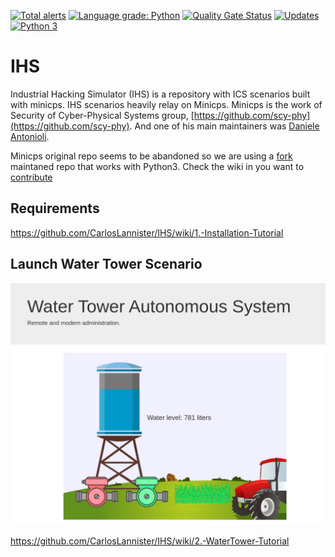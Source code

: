 [![Total alerts](https://img.shields.io/lgtm/alerts/g/CarlosLannister/IHS.svg?logo=lgtm&logoWidth=18)](https://lgtm.com/projects/g/CarlosLannister/IHS/alerts/)
[![Language grade: Python](https://img.shields.io/lgtm/grade/python/g/CarlosLannister/IHS.svg?logo=lgtm&logoWidth=18)](https://lgtm.com/projects/g/CarlosLannister/IHS/context:python)
[![Quality Gate Status](https://sonarcloud.io/api/project_badges/measure?project=CarlosLannister_IHS&metric=alert_status)](https://sonarcloud.io/dashboard?id=CarlosLannister_IHS)
[![Updates](https://pyup.io/repos/github/CarlosLannister/IHS/shield.svg)](https://pyup.io/repos/github/CarlosLannister/IHS/)
[![Python 3](https://pyup.io/repos/github/CarlosLannister/IHS/python-3-shield.svg)](https://pyup.io/repos/github/CarlosLannister/IHS/)

# IHS
Industrial Hacking Simulator (IHS) is a repository with ICS scenarios built with minicps. IHS scenarios heavily relay on Minicps. Minicps is the work of Security of Cyber-Physical Systems group, [https://github.com/scy-phy](https://github.com/scy-phy). And one of his main maintainers was [Daniele Antonioli](https://github.com/francozappa).  

Minicps original repo seems to be abandoned so we are using a [fork](https://github.com/CarlosLannister/minicps) maintaned repo that works with Python3. Check the wiki in you want to [contribute]( https://github.com/CarlosLannister/IHS/wiki/5.-Wanting-to-contribute-!!!)   

## Requirements 
https://github.com/CarlosLannister/IHS/wiki/1.-Installation-Tutorial


## Launch Water Tower Scenario

![Water Tower](https://raw.githubusercontent.com/CarlosLannister/IHS/master/waterTower/waterTower.png)


https://github.com/CarlosLannister/IHS/wiki/2.-WaterTower-Tutorial
